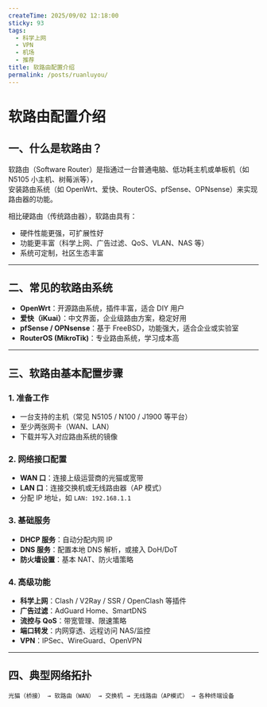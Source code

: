 ```yaml
---
createTime: 2025/09/02 12:18:00
sticky: 93
tags:
  - 科学上网
  - VPN
  - 机场
  - 推荐
title: 软路由配置介绍
permalink: /posts/ruanluyou/
---
```


# 软路由配置介绍

## 一、什么是软路由？
软路由（Software Router）是指通过一台普通电脑、低功耗主机或单板机（如 N5105 小主机、树莓派等），  
安装路由系统（如 OpenWrt、爱快、RouterOS、pfSense、OPNsense）来实现路由器的功能。  

相比硬路由（传统路由器），软路由具有：
- 硬件性能更强，可扩展性好  
- 功能更丰富（科学上网、广告过滤、QoS、VLAN、NAS 等）  
- 系统可定制，社区生态丰富  

---

## 二、常见的软路由系统
- **OpenWrt**：开源路由系统，插件丰富，适合 DIY 用户  
- **爱快（iKuai）**：中文界面，企业级路由方案，稳定好用  
- **pfSense / OPNsense**：基于 FreeBSD，功能强大，适合企业或实验室  
- **RouterOS (MikroTik)**：专业路由系统，学习成本高  

---

## 三、软路由基本配置步骤

### 1. 准备工作
- 一台支持的主机（常见 N5105 / N100 / J1900 等平台）  
- 至少两张网卡（WAN、LAN）  
- 下载并写入对应路由系统的镜像  

### 2. 网络接口配置
- **WAN 口**：连接上级运营商的光猫或宽带  
- **LAN 口**：连接交换机或无线路由器（AP 模式）  
- 分配 IP 地址，如 `LAN: 192.168.1.1`  

### 3. 基础服务
- **DHCP 服务**：自动分配内网 IP  
- **DNS 服务**：配置本地 DNS 解析，或接入 DoH/DoT  
- **防火墙设置**：基本 NAT、防火墙策略  

### 4. 高级功能
- **科学上网**：Clash / V2Ray / SSR / OpenClash 等插件  
- **广告过滤**：AdGuard Home、SmartDNS  
- **流控与 QoS**：带宽管理、限速策略  
- **端口转发**：内网穿透、远程访问 NAS/监控  
- **VPN**：IPSec、WireGuard、OpenVPN  

---

## 四、典型网络拓扑

```text
光猫（桥接） → 软路由（WAN） → 交换机 → 无线路由（AP模式） → 各种终端设备
